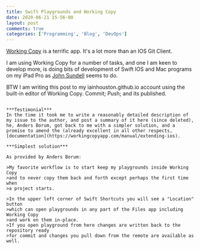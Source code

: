 ```yaml
---
title: Swift Playgrounds and Working Copy
date: 2020-06-21 15-56-00
layout: post
comments: true
categories: ['Programming', 'Blog', 'DevOps']
---
```



[Working Copy](https://workingcopyapp.com) is a terrific app. It's a lot more than an IOS Git Client.

I am using Working Copy for a number of tasks, and one I am keen to develop more, is doing bits of development of Swift IOS and Mac programs on my iPad Pro as [John Sundell](https://www.swiftbysundell.com/articles/review-swift-playgrounds-30-for-ipad/) seems to do. 

BTW I am writing this post to my iainhouston.github.io account using the built-in editor of Working Copy. Commit; Push; and its published.

~~~The author Anders' [documentation](https://workingcopyapp.com/manual/extending-ios) is very thorough, however I had a few problems when trying to manage commits of my Swift Playground.~~~

***Testimonial***
In the time it took me to write a reasonably detailed description of my issue to the author, and post a summary of it here (since deleted), he, Anders Borum, got back to me with a simpler solution, and a promise to amend the (already excellent in all other respects, [documentation](https://workingcopyapp.com/manual/extending-ios).

***Simplest solution***

As provided by Anders Borum:  

>My favorite workflow is to start keep my playgrounds inside Working Copy 
>and to never copy them back and forth except perhaps the first time when 
>a project starts. 

>In the upper left corner of Swift Shortcuts you will see a "Location" button 
>which can open playgrounds in any part of the Files app including Working Copy 
>and work on them in-place. 
>If you open playground from here changes are written back to the repository ready 
>for commit and changes you pull down from the remote are available as well. 

